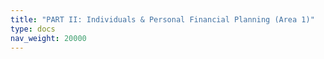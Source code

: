 ```yaml
---
title: "PART II: Individuals & Personal Financial Planning (Area 1)"
type: docs
nav_weight: 20000
---
```


